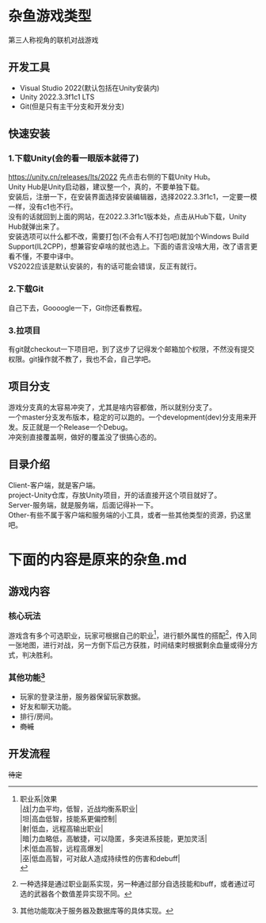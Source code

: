 # 杂鱼游戏类型
第三人称视角的联机对战游戏
## 开发工具
- Visual Studio 2022(默认包括在Unity安装内)
- Unity 2022.3.3f1c1 LTS
- Git(但是只有主干分支和开发分支)
## 快速安装
### 1.下载Unity(会的看一眼版本就得了)
https://unity.cn/releases/lts/2022 先点击右侧的下载Unity Hub。<br>
Unity Hub是Unity启动器，建议整一个，真的，不要单独下载。<br>
安装后，注册一下，在安装界面选择安装编辑器，选择2022.3.3f1c1，一定要一模一样，没有c1也不行。<br>
没有的话就回到上面的网站，在2022.3.3f1c1版本处，点击从Hub下载，Unity Hub就弹出来了。<br>
安装选项可以什么都不改，需要打包(不会有人不打包吧)就加个Windows Build Support(IL2CPP)，想兼容安卓啥的就也选上。下面的语言没啥大用，改了语言更看不懂，不要中译中。<br>
VS2022应该是默认安装的，有的话可能会错误，反正有就行。<br>
### 2.下载Git
自己下去，Goooogle一下，Git你还看教程。<br>
### 3.拉项目
有git就checkout一下项目吧，到了这步了记得发个邮箱加个权限，不然没有提交权限。git操作就不教了，我也不会，自己学吧。<br>
## 项目分支
游戏分支真的太容易冲突了，尤其是啥内容都做，所以就别分支了。<br>
一个master分支发布版本，稳定的可以跑的。一个development(dev)分支用来开发。反正就是一个Release一个Debug。<br>
冲突别直接覆盖啊，做好的覆盖没了很搞心态的。<br>
## 目录介绍
Client-客户端，就是客户端。<br>
	project-Unity仓库，存放Unity项目，开的话直接开这个项目就好了。<br>
Server-服务端，就是服务端，后面记得补一下。<br>
Other-有些不属于客户端和服务端的小工具，或者一些其他类型的资源，扔这里吧。<br>

# 下面的内容是原来的杂鱼.md
## 游戏内容
### 核心玩法
游戏含有多个可选职业，玩家可根据自己的职业[^1]，进行额外属性的搭配[^2]，传入同一张地图，进行对战，另一方倒下后己方获胜，时间结束时根据剩余血量或得分方式，判决胜利。
### 其他功能[^3]
- 玩家的登录注册，服务器保留玩家数据。
- 好友和聊天功能。
- 排行/房间。
- ~~商城~~
## 开发流程
~~待定~~

[^1]:职业系|效果<br>
|战|力血平均，低智，近战均衡系职业|<br>
|坦|高血低智，技能系更偏控制|<br>
|射|低血，远程高输出职业|<br>
|暗|力血略低，高敏捷，可以隐匿，多突进系技能，更加灵活|<br>
|术|低血高智，远程高爆发|<br>
|巫|低血高智，可对敌人造成持续性的伤害和debuff|<br>
[^2]: 一种选择是通过职业副系实现，另一种通过部分自选技能和buff，或者通过可选的武器各个数值差异实现不同。
[^3]:其他功能取决于服务器及数据库等的具体实现。
